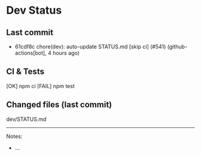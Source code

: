 # Dev Status

## Last commit
- 61cdf8c chore(dev): auto-update STATUS.md [skip ci] (#541) (github-actions[bot], 4 hours ago)
## CI & Tests
[OK] npm ci
[FAIL] npm test

## Changed files (last commit)
dev/STATUS.md

---
Notes:
- ...
